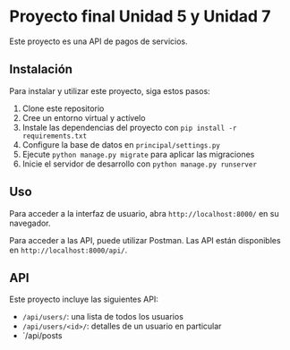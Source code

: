 # Proyecto final Unidad 5 y Unidad 7

Este proyecto es una API de pagos de servicios.

## Instalación

Para instalar y utilizar este proyecto, siga estos pasos:

1. Clone este repositorio
2. Cree un entorno virtual y actívelo
3. Instale las dependencias del proyecto con `pip install -r requirements.txt`
4. Configure la base de datos en `principal/settings.py`
5. Ejecute `python manage.py migrate` para aplicar las migraciones
6. Inicie el servidor de desarrollo con `python manage.py runserver`

## Uso

Para acceder a la interfaz de usuario, abra `http://localhost:8000/` en su navegador.

Para acceder a las API, puede utilizar Postman. Las API están disponibles en `http://localhost:8000/api/`.

## API

Este proyecto incluye las siguientes API:

- `/api/users/`: una lista de todos los usuarios
- `/api/users/<id>/`: detalles de un usuario en particular
- `/api/posts